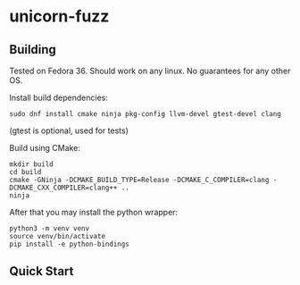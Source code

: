 # unicorn-fuzz

## Building

Tested on Fedora 36. Should work on any linux. No guarantees for any other OS.

Install build dependencies:
```
sudo dnf install cmake ninja pkg-config llvm-devel gtest-devel clang
```
(gtest is optional, used for tests)

Build using CMake:
```
mkdir build
cd build
cmake -GNinja -DCMAKE_BUILD_TYPE=Release -DCMAKE_C_COMPILER=clang -DCMAKE_CXX_COMPILER=clang++ ..
ninja
```

After that you may install the python wrapper:
```
python3 -m venv venv
source venv/bin/activate
pip install -e python-bindings
```

## Quick Start
